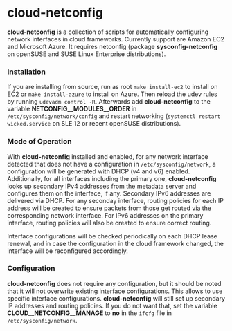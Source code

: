cloud-netconfig
===============

**cloud-netconfig** is a collection of scripts for automatically configuring
network interfaces in cloud frameworks. Currently support are Amazon EC2 and
Microsoft Azure. It requires netconfig (package **sysconfig-netconfig** on
openSUSE and SUSE Linux Enterprise distributions).

### Installation

If you are installing from source, run as root `make install-ec2` to install on
EC2 or `make install-azure` to install on Azure. Then reload the udev rules by
running `udevadm control -R`. Afterwards add **cloud-netconfig** to the
variable **NETCONFIG__MODULES__ORDER** in `/etc/sysconfig/network/config` and
restart networking (`systemctl restart wicked.service` on SLE 12 or recent
openSUSE distributions).

### Mode of Operation

With **cloud-netconfig** installed and enabled, for any network interface
detected that does not have a configuration in `/etc/sysconfig/network`, a
configuration will be generated with DHCP (v4 and v6) enabled. Additionally,
for all interfaces including the primary one, **cloud-netconfig** looks up
secondary IPv4 addresses from the metadata server and configures them on the
interface, if any. Secondary IPv6 addresses are delivered via DHCP. For any
seconday interface, routing policies for each IP address will be created to
ensure packets from those get routed via the corresponding network interface.
For IPv6 addresses on the primary interface, routing policies will also be
created to ensure correct routing.

Interface configurations will be checked periodically on each DHCP lease
renewal, and in case the configuration in the cloud framework changed, the
interface will be reconfigured accordingly.

### Configuration

**cloud-netconfig** does not require any configuration, but it should be noted
that it will not overwrite existing interface configurations. This allows to
use specific interface configurations. **cloud-netconfig** will still set up
secondary IP addresses and routing policies. If you do not want that, set the
variable **CLOUD__NETCONFIG__MANAGE** to **no** in the `ifcfg` file in
`/etc/sysconfig/network`.
